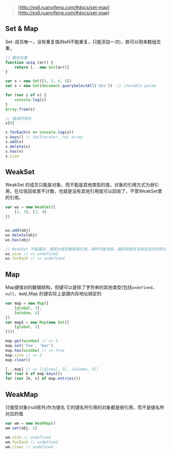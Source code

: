 > [http://es6.ruanyifeng.com/#docs/set-map](http://es6.ruanyifeng.com/#docs/set-map)

## Set & Map
Set: 成员唯一，没有重复值(NaN不能重复，只能添加一次)，故可以用来数组去重，
```javascript
// 数组去重
function uniq (arr) {
    return [...new Set(arr)]
}

var s = new Set([1, 3, 4, 4])
var s = new Set(document.querySelectAll('div'))  // iterable param

for (var i of s) {
    console.log(i)
}
Array.from(s)

// 错误的用法 
s[0]

s.forEach(v => console.log(v))
s.keys() // SetIterator, not array
s.add(v)
s.delete(v)
s.has(v)
s.size
```

## WeakSet
WeakSet 的成员只能是对象，而不能是其他类型的值，对象的引用方式为弱引用，在垃圾回收里不计数，也就是没有其他引用就可以回收了，不管WeakSet里的引用。
```javascript
var ws = new WeakSet([
    [1, 3], [3, 4]
])


ws.add(obj)
ws.delete(obj)
ws.has(obj)

// WeakSet 不能遍历，是因为成员都是弱引用，随时可能消失，遍历机制无法保证成员的存在
ws.size // => undefined
ws.forEach // => undefined
```

## Map
Map键值对的数据结构，但键可以是除了字符串的其他类型(包括`undefined`、`null`、`NaN`),Map 的键实际上是跟内存地址绑定的
```javascript
var map = new Map([
    [global, 3],
    [window, 4]
])
var map2 = new Map(new Set([
    [global, 3]
])))

map.get(window) // => 3
map.set('foo', 'bar')
map.has(window) // => true
map.size // => 2
map.clear()

[...map] // => [[global, 3], [window, 4]]
for (var k of map.keys())
for (var [k, v] of map.entries())
```
## WeakMap
只接受对象(null除外)作为键名
它的键名所引用的对象都是弱引用，而不是键名所对应的值
```javascript
var wm = new WeakMap()
wm.set(obj, 2)

wm.size // undefined
wm.forEach // undefined
wm.clear // undefined
```